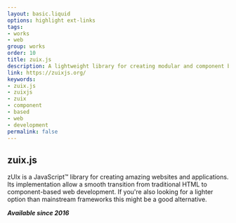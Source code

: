 ```yaml
---
layout: basic.liquid
options: highlight ext-links
tags:
- works
- web
group: works
order: 10
title: zuix.js
description: A lightweight library for creating modular and component based websites with just HTML, CSS and (maybe) JavaScript.
link: https://zuixjs.org/
keywords:
- zuix.js
- zuixjs
- zuix
- component
- based
- web
- development
permalink: false
---
```


## zuix.js

zUIx is a JavaScript™ library for creating amazing websites and applications. Its implementation allow a smooth transition from traditional HTML to component-based web development.
If you're also looking for a lighter option than mainstream frameworks this might be a good alternative.

***Available since 2016***
